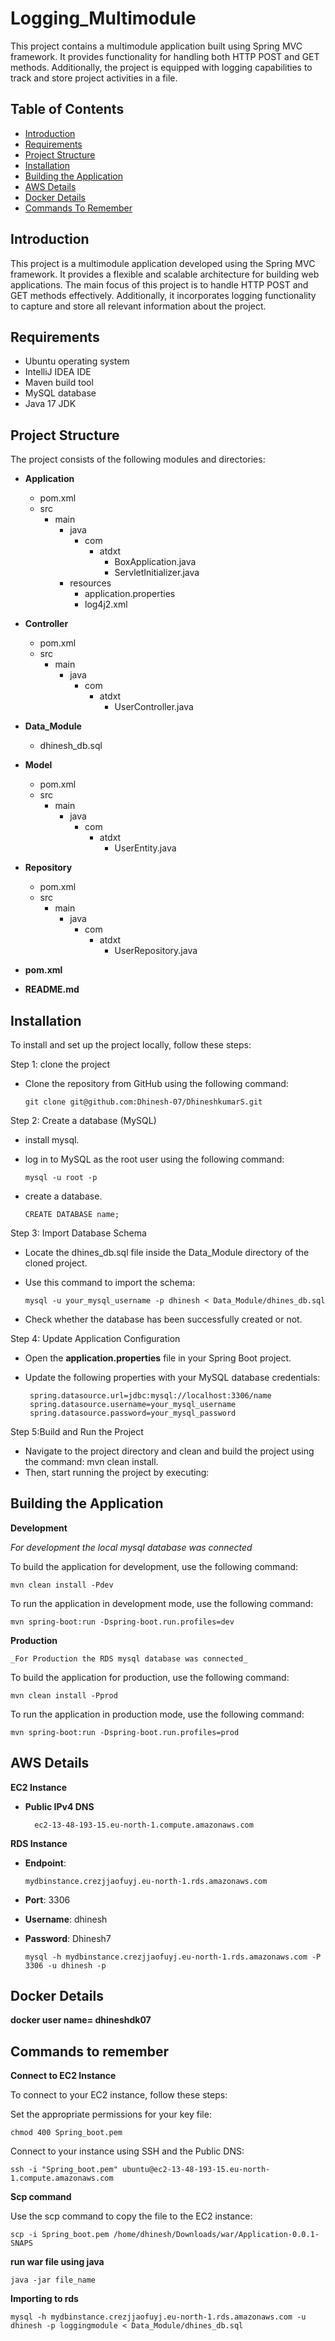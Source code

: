 # Logging_Multimodule

This project contains a multimodule application built using Spring MVC framework. It provides functionality for handling both HTTP POST and GET methods. Additionally, the project is equipped with logging capabilities to track and store project activities in a file.

## Table of Contents

- [Introduction](#introduction)
- [Requirements](#requirements)
- [Project Structure](#project-structure)
- [Installation](#installation)
- [Building the Application](#building-the-application)
- [AWS Details](#aws-details)
- [Docker Details](#docker-details)
- [Commands To Remember](#commands-to-remember)



## Introduction

This project is a multimodule application developed using the Spring MVC framework. It provides a flexible and scalable architecture for building web applications. The main focus of this project is to handle HTTP POST and GET methods effectively. Additionally, it incorporates logging functionality to capture and store all relevant information about the project.

## Requirements

- Ubuntu operating system
- IntelliJ IDEA IDE
- Maven build tool
- MySQL database
- Java 17 JDK


## Project Structure


The project consists of the following modules and directories:

- **Application**
    - pom.xml
    - src
        - main
            - java
                - com
                    - atdxt
                        - BoxApplication.java
                        - ServletInitializer.java
            - resources
                - application.properties
                - log4j2.xml

- **Controller**
    - pom.xml
    - src
        - main
            - java
                - com
                    - atdxt
                        - UserController.java

- **Data_Module**
    - dhinesh_db.sql

- **Model**
    - pom.xml
    - src
        - main
            - java
                - com
                    - atdxt
                        - UserEntity.java

- **Repository**
    - pom.xml
    - src
        - main
            - java
                - com
                    - atdxt
                        - UserRepository.java

- **pom.xml**
- **README.md**

## Installation

To install and set up the project locally, follow these steps:



Step 1: clone the project
- Clone the repository from GitHub using the following command:

      git clone git@github.com:Dhinesh-07/DhineshkumarS.git

Step 2: Create a database (MySQL)
- install mysql.
- log in to MySQL as the root user using the following command:

      mysql -u root -p
- create a database.

      CREATE DATABASE name;

Step 3: Import Database Schema
- Locate the dhines_db.sql file inside the Data_Module directory of the cloned project.
- Use this command to import the schema:

      mysql -u your_mysql_username -p dhinesh < Data_Module/dhines_db.sql
- Check whether the database has been successfully created or not.

Step 4: Update Application Configuration

- Open the **application.properties** file in your Spring Boot project.
- Update the following properties with your MySQL database credentials:

       spring.datasource.url=jdbc:mysql://localhost:3306/name
       spring.datasource.username=your_mysql_username
       spring.datasource.password=your_mysql_password

Step 5:Build and Run the Project
- Navigate to the project directory and clean and build the project using the command: mvn clean install.
- Then, start running the project by executing:

 
## Building the Application

**Development**

_For development the local mysql database was connected_

To build the application for development, use the following command:

    mvn clean install -Pdev

To run the application in development mode, use the following command:

    mvn spring-boot:run -Dspring-boot.run.profiles=dev

**Production**

    _For Production the RDS mysql database was connected_


To build the application for production, use the following command:

    mvn clean install -Pprod

To run the application in production mode, use the following command:

    mvn spring-boot:run -Dspring-boot.run.profiles=prod



## AWS Details


**EC2 Instance**
- **Public IPv4 DNS**
        
        ec2-13-48-193-15.eu-north-1.compute.amazonaws.com

**RDS Instance**
- **Endpoint**:                            

      mydbinstance.crezjjaofuyj.eu-north-1.rds.amazonaws.com

- **Port**: 3306
- **Username**: dhinesh
- **Password**: Dhinesh7

      mysql -h mydbinstance.crezjjaofuyj.eu-north-1.rds.amazonaws.com -P 3306 -u dhinesh -p

## Docker Details

**docker user name= dhineshdk07**



## Commands to remember
**Connect to EC2 Instance**

To connect to your EC2 instance, follow these steps:

Set the appropriate permissions for your key file:

    chmod 400 Spring_boot.pem

Connect to your instance using SSH and the Public DNS:

    ssh -i "Spring_boot.pem" ubuntu@ec2-13-48-193-15.eu-north-1.compute.amazonaws.com


**Scp command**

Use the scp command to copy the file to the EC2 instance:

    scp -i Spring_boot.pem /home/dhinesh/Downloads/war/Application-0.0.1-SNAPS

**run war file using java**
   
    java -jar file_name

**Importing to rds**

    mysql -h mydbinstance.crezjjaofuyj.eu-north-1.rds.amazonaws.com -u dhinesh -p loggingmodule < Data_Module/dhines_db.sql


